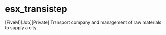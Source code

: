 # esx_transistep
[FiveM][Job][Private] Transport company and management of raw materials to supply a city.
